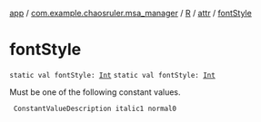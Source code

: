 [app](../../../index.md) / [com.example.chaosruler.msa_manager](../../index.md) / [R](../index.md) / [attr](index.md) / [fontStyle](.)

# fontStyle

`static val fontStyle: `[`Int`](https://kotlinlang.org/api/latest/jvm/stdlib/kotlin/-int/index.html)
`static val fontStyle: `[`Int`](https://kotlinlang.org/api/latest/jvm/stdlib/kotlin/-int/index.html)

Must be one of the following constant values.

     ConstantValueDescription italic1 normal0

